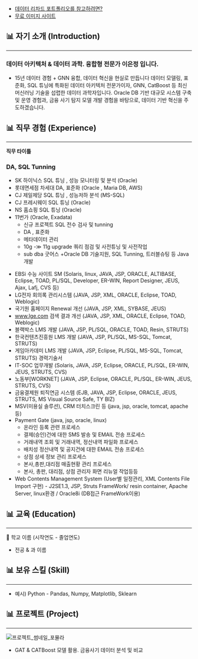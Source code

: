 * [데이터 리차드 포트폴리오를 참고하려면?](https://dongchanlim.github.io/github-portfolio/)
* [무료 이미지 사이트](https://unsplash.com/)

## 📊 자기 소개 (Introduction)
------

### 데이터 아키텍처 & 데이터 과학. 융합형 전문가 이은정 입니다.
- 15년 데이터 경험 + GNN 융합, 데이터 혁신을 현실로 만듭니다
  데이터 모델링, 표준화, SQL 튜닝에 특화된 데이터 아키텍처 전문가이자, GNN, CatBoost 등 최신 머신러닝 기술을 섭렵한 데이터 과학자입니다. Oracle DB 기반 대규모 시스템 구축 및 운영 경험과, 금융 사기 탐지 모델 개발 경험을 바탕으로, 데이터 기반 혁신을 주도하겠습니다.


## 📊 직무 경험 (Experience)
------

**직무 타이틀**
### DA, SQL Tunning
* SK 하이닉스 SQL 튜닝 , 성능 모니터링 및 분석 (Oracle)
* 롯데면세점 차세대 DA, 표준화 (Oracle , Maria DB, AWS)
* CJ 제일제당 SQL 튜닝 , 성능저하 분석 (MS-SQL)
* CJ 프레시웨이 SQL 튜닝 (Oracle)
* NS 홈쇼핑 SQL 튜닝 (Oracle)
* 11번가 (Oracle, Exadata)
  - 신규 프로젝트 SQL 전수 검사 및 tunning
  - DA , 표준화
  - 메타데이터 관리
  - 10g -≫ 11g upgrade 쿼리 점검 및 사전튜닝 및 사전작업
  - sub dba
굿어스
+Oracle DB 기술지원, SQL Tunning, 트러블슈팅 등
Java 개발
+ EBSi 수능 사이트 SM (Solaris, linux, JAVA, JSP, ORACLE, ALTIBASE, Eclipse, TOAD, PL/SQL, Developer, ER-WIN, Report Designer,
JEUS, Ajax, Lafj, CVS 등)
+ LG전자 회의록 관리시스템 (JAVA, JSP, XML, ORACLE, Eclipse, TOAD, Weblogic)
+ 국기원 홈페이지 Renewal 개선 (JAVA, JSP, XML, SYBASE, JEUS)
+ www.lge.com 검색 결과 개선 (JAVA, JSP, XML, ORACLE, Eclipse, TOAD, Weblogic)
+ 블랙박스 LMS 개발 (JAVA, JSP, PL/SQL, ORACLE, TOAD, Resin, STRUTS)
+ 한국컨텐츠진흥원 LMS 개발 (JAVA, JSP, PL/SQL, MS-SQL, Tomcat, STRUTS)
+ 게임아카데미 LMS 개발 (JAVA, JSP, Eclipse, PL/SQL, MS-SQL, Tomcat, STRUTS)
경력기술서
+ IT-SOC 업무개발 (Solaris, JAVA, JSP, Eclipse, ORACLE, PL/SQL, ER-WIN, JEUS, STRUTS, CVS)
+ 노동부[WORKNET] (JAVA, JSP, Eclipse, ORACLE, PL/SQL, ER-WIN, JEUS, STRUTS, CVS)
+ 금융결제원 퇴직연금 시스템 (EJB, JAVA, JSP, Eclipse, ORACLE, JEUS, STRUTS, MS Visual Source Safe, TY BIZ)
+ MSV(미용실 솔루션), CRM 터치스크린 등 (java, jsp, oracle, tomcat, apache 등)
+ Payment Gate (java, jsp, oracle, linux)
  - 온라인 등록 관련 프로세스
  - 결제(승인)건에 대한 SMS 발송 및 EMAIL 전송 프로세스
  - 거래내역 조회 및 거래내역, 정산내역 파일화 프로세스
  - 배치성 정산내역 및 공지건에 대한 EMAIL 전송 프로세스
  - 상점 상세 정보 관리 프로세스
  - 본사,총판,대리점 매출현황 관리 프로세스
  - 본사, 총판, 대리점, 상점 관리자 화면 리뉴얼 작업등등
+ Web Contents Management System (User별 일정관리, XML Contents File Import 구현) - J2SE1.3, JSP, Struts FrameWork/ resin
container, Apache Server, linux환경 / Oracle8i (DB접근 FrameWork이용)



## 📊 교육 (Education)
------
🏫 학교 이름 (시작연도 - 졸업연도)

- 전공 & 과 이름


## 📊 보유 스킬 (Skill)
------
- 예시) Python - Pandas, Numpy, Matplotlib, Sklearn

## 📊 프로젝트 (Project)
------
![프로젝트_썸네일_포뮬라](https://github.com/user-attachments/assets/a139b7b5-a4c5-4370-b35f-f0ce21734802)
- GAT & CATBoost 모델 활용. 금융사기 데이터 분석 및 비교


